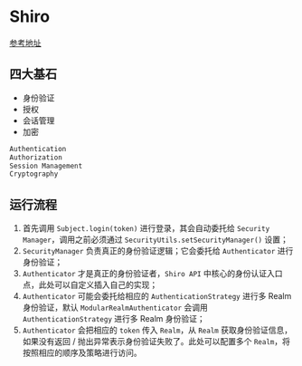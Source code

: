 # Shiro

[参考地址](https://juejin.cn/post/6844903823966732302)

## 四大基石

* 身份验证
* 授权
* 会话管理
* 加密

```bash
Authentication
Authorization
Session Management
Cryptography
```



## 运行流程

1. 首先调用 `Subject.login(token)` 进行登录，其会自动委托给 `Security Manager`，调用之前必须通过 `SecurityUtils.setSecurityManager()` 设置；
2. `SecurityManager` 负责真正的身份验证逻辑；它会委托给 `Authenticator` 进行身份验证；
3. `Authenticator` 才是真正的身份验证者，`Shiro API` 中核心的身份认证入口点，此处可以自定义插入自己的实现；
4. `Authenticator` 可能会委托给相应的 `AuthenticationStrategy` 进行多 Realm 身份验证，默认 `ModularRealmAuthenticator` 会调用 `AuthenticationStrategy` 进行多 Realm 身份验证；
5. `Authenticator` 会把相应的 `token` 传入 `Realm`，从 `Realm` 获取身份验证信息，如果没有返回 / 抛出异常表示身份验证失败了。此处可以配置多个 `Realm`，将按照相应的顺序及策略进行访问。